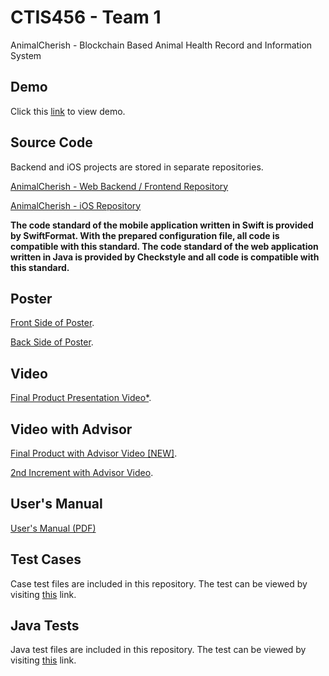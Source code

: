 # CTIS456 - Team 1

AnimalCherish - Blockchain Based Animal Health Record and Information System

## Demo

Click this [link](http://138.68.67.165/) to view demo.

## Source Code

Backend and iOS projects are stored in separate repositories.

[AnimalCherish - Web Backend / Frontend Repository](https://github.com/cagatayozata/AnimalCherish)

[AnimalCherish - iOS Repository](https://github.com/cagatayozata/AnimalCherish_iOS)

**The code standard of the mobile application written in Swift is provided by SwiftFormat. With the prepared configuration file, all code is compatible with this standard. The code standard of the web application written in Java is provided by Checkstyle and all code is compatible with this standard.**

## Poster

[Front Side of Poster](https://raw.githubusercontent.com/cagatayozata/CTIS456_Team1/master/Poster/Poster_On.jpg).

[Back Side of Poster](#).	

## Video

[Final Product Presentation Video*](#).

## Video with Advisor

[Final Product with Advisor Video [NEW]](https://www.youtube.com/watch?v=8Qay1PM9990).

[2nd Increment with Advisor Video](https://www.youtube.com/watch?v=8Qay1PM9990).

## User's Manual

[User's Manual (PDF)](#)

## Test Cases

Case test files are included in this repository. The test can be viewed by visiting [this](https://github.com/cagatayozata/CTIS456_Team1/blob/master/Case%20Tests/CaseTests.pdf) link.

## Java Tests

Java test files are included in this repository. The test can be viewed by visiting [this](https://cagatayozata.com/ctis/javatest) link. 







